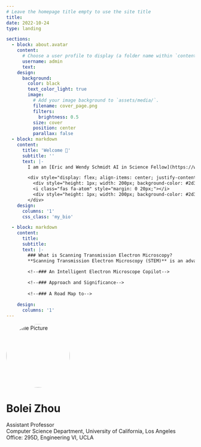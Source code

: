 ```yaml
---
# Leave the homepage title empty to use the site title
title:
date: 2022-10-24
type: landing

sections:
  - block: about.avatar
    content:
      # Choose a user profile to display (a folder name within `content/authors/`)
      username: admin
      text:
    design:
      background:
        color: black
        text_color_light: true
        image:
          # Add your image background to `assets/media/`.
          filename: cover_page.png
          filters:
            brightness: 0.5
          size: cover
          position: center
          parallax: false
  - block: markdown
    content:
      title: 'Welcome 👋'
      subtitle: ''
      text: |-
        I am an [Eric and Wendy Schmidt AI in Science Fellow](https://www.schmidtfutures.com/our-work/schmidt-ai-in-science-postdocs/) at the National University of Singapore (NUS), specializing in the intersection of machine learning (ML) and scanning transmission electron microscopy (STEM). Guided by Prof. [Stephen J. Pennycook](https://scholar.google.com/citations?user=UnDfo6sAAAAJ&hl=en), my Ph.D. research innovatively applied ML to identify quantum defects in atomic resolution STEM images. Now in Asst. Prof. [Duane Loh](https://www.physics.nus.edu.sg/faculty/loh-duane/)'s group, I am advancing a robust ML framework to characterize materials through a hierarchy of structural motifs. Leveraging my deep expertise, I aim to develop an *electron microscope copilot system* to improve material analysis and enhance understanding of material disorders.

        <div style="display: flex; align-items: center; justify-content: center;">
          <div style="height: 1px; width: 200px; background-color: #2d3742;"></div>
          <i class="fas fa-atom" style="margin: 0 20px;"></i>
          <div style="height: 1px; width: 200px; background-color: #2d3742;"></div>
        </div>
    design:
      columns: '1'
      css_class: 'my_bio'

  - block: markdown
    content:
      title:
      subtitle:
      text: |-
        ### What is Scanning Transmission Electron Microscopy?
        **Scanning Transmission Electron Microscopy (STEM)** is an advanced material characterization technique that uses a focused electron beam to scan thin samples, producing *atomic-resolution images*. Besides imaging, STEM can collect  *spectral data* to analyze material compositions and perform four-dimensional scanning transmission electron microscopy (*4DSTEM*), which captures diffraction patterns at each scan position.
        
        <!--### An Intelligent Electron Microscope Copilot-->

        <!--### Approach and Significance-->
        
        <!--### A Road Map to-->

    design:
      columns: '1'
---
```


<div class="row">
    <div class="col-sm-3">
        <img style="width: 170px; border-radius: 170px;" src="" alt="Profile Picture">
    </div>
    <div class="col-sm-9">
        <h1 class="post-title">Bolei Zhou</h1>
        <p class="desc"></p>
        <p>Assistant Professor<br>
           Computer Science Department, University of California, Los Angeles<br>
           Office: 295D, Engineering VI, UCLA
        </p>
        <div class="social">
            <div class="contact-icons">
                <a href="mailto:%62%6F%6C%65%69@%63%73.%75%63%6C%61.%65%64%75">
                    <i class="fas fa-envelope" title="Email"></i>
                </a>
                <a href="assets/pdf/cv.pdf">
                    <i class="ai ai-cv" title="CV"></i>
                </a>
                <a href="https://scholar.google.com/citations?user=9D4aG8AAAAAJ" target="_blank" title="Google Scholar">
                    <i class="ai ai-google-scholar"></i>
                </a>
                <a href="https://github.com/zhoubolei" target="_blank" title="GitHub">
                    <i class="fab fa-github"></i>
                </a>
                <a href="https://twitter.com/zhoubolei" target="_blank" title="Twitter">
                    <i class="fab fa-twitter"></i>
                </a>
            </div>
        </div>
    </div>
</div>

